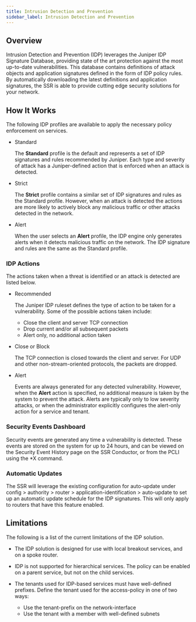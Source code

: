 ```yaml
---
title: Intrusion Detection and Prevention
sidebar_label: Intrusion Detection and Prevention
---
```


## Overview

Intrusion Detection and Prevention (IDP) leverages the Juniper IDP Signature Database, providing state of the art protection against the most up-to-date vulnerabilities. This database contains definitions of attack objects and application signatures defined in the form of IDP policy rules. By automatically downloading the latest definitions and application signatures, the SSR is able to provide cutting edge security solutions for your network. 

## How It Works

The following IDP profiles are available to apply the necessary policy enforcement on services.

- Standard

	The **Standard** profile is the default and represents a set of IDP signatures and rules recommended by Juniper. Each type and severity of attack has a Juniper-defined action that is enforced when an attack is detected. 

- Strict
	
	The **Strict** profile contains a similar set of IDP signatures and rules as the Standard profile. However, when an attack is detected the actions are more likely to actively block any malicious traffic or other attacks detected in the network.

- Alert

	When the user selects an **Alert** profile, the IDP engine only generates alerts when it detects malicious traffic on the network. The IDP signature and rules are the same as the Standard profile.

### IDP Actions

The actions taken when a threat is identified or an attack is detected are listed below.

- Recommended

	The Juniper IDP ruleset defines the type of action to be taken for a vulnerability. Some of the possible actions taken include:
	- Close the client and server TCP connection
	- Drop current and/or all subsequent packets
	- Alert only, no additional action taken

- Close or Block

	The TCP connection is closed towards the client and server. For UDP and other non-stream-oriented protocols, the packets are dropped. 

- Alert

	Events are always generated for any detected vulnerability. However, when the **Alert** action is specified, no additional measure is taken by the system to prevent the attack. Alerts are typically only to low severity attacks, or when the administrator explicitly configures the alert-only action for a service and tenant. 

### Security Events Dashboard

Security events are generated any time a vulnerability is detected. These events are stored on the system for up to 24 hours, and can be viewed on the Security Event History page on the SSR Conductor, or from the PCLI using the *X command. 

### Automatic Updates

The SSR will leverage the existing configuration for auto-update under config > authority > router > application-identification > auto-update to set up an automatic update schedule for the IDP signatures. This will only apply to routers that have this feature enabled. 

## Limitations

The following is a list of the current limitations of the IDP solution. 

- The IDP solution is designed for use with local breakout services, and on a spoke router.

- IDP is not supported for hierarchical services. The policy can be enabled on a parent service, but not on the child services.

- The tenants used for IDP-based services must have well-defined prefixes. Define the tenant used for the access-policy in one of two ways:
	- Use the tenant-prefix on the network-interface
	- Use the tenant with a member with well-defined subnets








